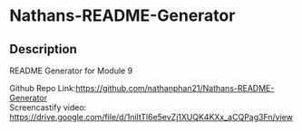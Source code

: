 # Nathans-README-Generator
## Description 
README Generator for Module 9

Github Repo Link:https://github.com/nathanphan21/Nathans-README-Generator
<br>
Screencastify video: https://drive.google.com/file/d/1niltTl6e5evZj1XUQK4KXx_aCQPag3Fn/view